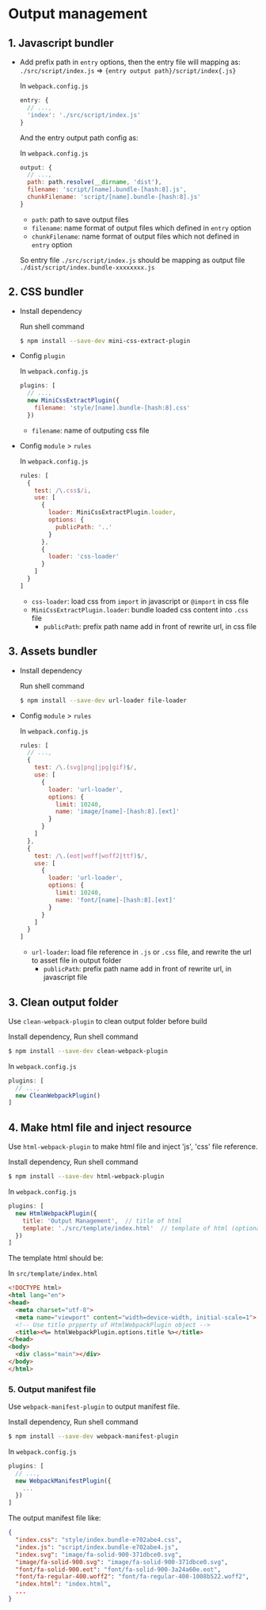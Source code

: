 # Output management

## 1. Javascript bundler

- Add prefix path in `entry` options, then the entry file will mapping as: `./src/script/index.js` => `{entry output path}/script/index{.js}`

  In `webpack.config.js`

  ```javascript
  entry: {
    // ...,
    'index': './src/script/index.js'
  }
  ```

  And the entry output path config as:

  In `webpack.config.js`

  ```javascript
  output: {
    // ...,
    path: path.resolve(__dirname, 'dist'),
    filename: 'script/[name].bundle-[hash:8].js',
    chunkFilename: 'script/[name].bundle-[hash:8].js'
  }
  ```

  - `path`: path to save output files
  - `filename`: name format of output files which defined in `entry` option
  - `chunkFilename`: name format of output files which not defined in `entry` option

  So entry file `./src/script/index.js` should be mapping as output file `./dist/script/index.bundle-xxxxxxxx.js`

## 2. CSS bundler

- Install dependency

  Run shell command

  ```bash
  $ npm install --save-dev mini-css-extract-plugin
  ```

- Config `plugin`

  In `webpack.config.js`

  ```javascript
  plugins: [
    // ...,
    new MiniCssExtractPlugin({
      filename: 'style/[name].bundle-[hash:8].css'
    })
  ```

  - `filename`: name of outputing css file

- Config `module` > `rules`

  In `webpack.config.js`

  ```javascript
  rules: [
    {
      test: /\.css$/i,
      use: [
        {
          loader: MiniCssExtractPlugin.loader,
          options: {
            publicPath: '..'
          }
        },
        {
          loader: 'css-loader'
        }
      ]
    }
  ]
  ```

  - `css-loader`: load css from `import` in javascript or `@import` in css file
  - `MiniCssExtractPlugin.loader`: bundle loaded css content into `.css` file
    - `publicPath`: prefix path name add in front of rewrite url, in css file

## 3. Assets bundler

- Install dependency

  Run shell command

  ```bash
  $ npm install --save-dev url-loader file-loader
  ```

- Config `module` > `rules`

  In `webpack.config.js`

  ```javascript
  rules: [
    // ...,
    {
      test: /\.(svg|png|jpg|gif)$/,
      use: [
        {
          loader: 'url-loader',
          options: {
            limit: 10240,
            name: 'image/[name]-[hash:8].[ext]'
          }
        }
      ]
    },
    {
      test: /\.(eot|woff|woff2|ttf)$/,
      use: [
        {
          loader: 'url-loader',
          options: {
            limit: 10240,
            name: 'font/[name]-[hash:8].[ext]'
          }
        }
      ]
    }
  ]
  ```

  - `url-loader`: load file reference in `.js` or `.css` file, and rewrite the url to asset file in output folder
    - `publicPath`: prefix path name add in front of rewrite url, in javascript file

## 3. Clean output folder

Use `clean-webpack-plugin` to clean output folder before build

Install dependency, Run shell command

```bash
$ npm install --save-dev clean-webpack-plugin
```

In `webpack.config.js`

```javascript
plugins: [
  // ...,
  new CleanWebpackPlugin()
]
```

## 4. Make html file and inject resource

Use `html-webpack-plugin` to make html file and inject 'js', 'css' file reference.

Install dependency, Run shell command

```bash
$ npm install --save-dev html-webpack-plugin
```

In `webpack.config.js`

```javascript
plugins: [
  new HtmlWebpackPlugin({
    title: 'Output Management',  // title of html
    template: './src/template/index.html'  // template of html (optional)
  })
]
```

The template html should be:

In `src/template/index.html`

```html
<!DOCTYPE html>
<html lang="en">
<head>
  <meta charset="utf-8">
  <meta name="viewport" content="width=device-width, initial-scale=1">
  <!-- Use title prpperty of HtmlWebpackPlugin object -->
  <title><%= htmlWebpackPlugin.options.title %></title>
</head>
<body>
  <div class="main"></div>
</body>
</html>
```

### 5. Output manifest file

Use `webpack-manifest-plugin` to output manifest file.

Install dependency, Run shell command

```bash
$ npm install --save-dev webpack-manifest-plugin
```

In `webpack.config.js`

```javascript
plugins: [
  // ...,
  new WebpackManifestPlugin({ 
    ...
  })
]
```

The output manifest file like:

```json
{
  "index.css": "style/index.bundle-e702abe4.css",
  "index.js": "script/index.bundle-e702abe4.js",
  "index.svg": "image/fa-solid-900-371dbce0.svg",
  "image/fa-solid-900.svg": "image/fa-solid-900-371dbce0.svg",
  "font/fa-solid-900.eot": "font/fa-solid-900-3a24a60e.eot",
  "font/fa-regular-400.woff2": "font/fa-regular-400-1008b522.woff2",
  "index.html": "index.html",
  ...
}
```
